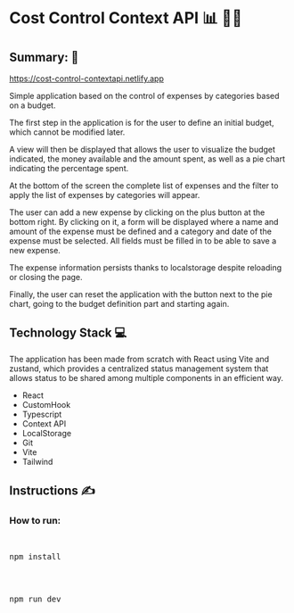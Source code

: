 #  Cost Control Context API 📊 🧮💲

## Summary: 📝

https://cost-control-contextapi.netlify.app

Simple application based on the control of expenses by categories based on a budget.

The first step in the application is for the user to define an initial budget, which cannot be modified later.

A view will then be displayed that allows the user to visualize the budget indicated, the money available and the amount spent, as well as a pie chart indicating the percentage spent.

At the bottom of the screen the complete list of expenses and the filter to apply the list of expenses by categories will appear.

The user can add a new expense by clicking on the plus button at the bottom right.
By clicking on it, a form will be displayed where a name and amount of the expense must be defined and a category and date of the expense must be selected. All fields must be filled in to be able to save a new expense.

The expense information persists thanks to localstorage despite reloading or closing the page.

Finally, the user can reset the application with the button next to the pie chart, going to the budget definition part and starting again.



## Technology Stack 💻
The application has been made from scratch with React using Vite and zustand, which provides a centralized status management system that allows status to be shared among multiple components in an efficient way. 

<ul>
  <li>React</li>
  <li>CustomHook</li>
  <li>Typescript</li>
  <li>Context API</li>
  <li>LocalStorage</li>  
  <li>Git</li>
  <li>Vite</li>
  <li>Tailwind</li>
</ul>


## Instructions ✍

### How to run: 

<pre>
    <p>npm install <br></p>
    <p>npm run dev <br></p>
    
</pre>
